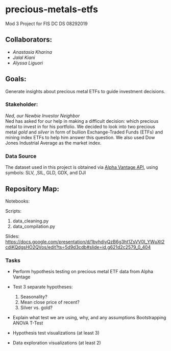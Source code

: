 # precious-metals-etfs
Mod 3 Project for FIS DC DS 08292019


## Collaborators:
- *Anastasia Kharina*
- *Jalal Kiani*
- *Alyssa Liguori*


## Goals:
Generate insights about precious metal ETFs to guide investment decisions.

### Stakeholder:
*Ned, our Newbie Investor Neighbor*  
Ned has asked for our help in making a difficult decision: which precious metal to invest in for his portfolio. We decided to look into two precious metal *gold* and *silver* in form of bullion Exchange-Traded Funds (ETFs) and mining index ETFs to help him answer this question.
We also used Dow Jones Industrial Average as the market index.  

### Data Source
The dataset used in this project is obtained via [Alpha Vantage API](https://www.alphavantage.co/documentation/), using symbols: SLV, ,SIL, GLD, GDX, and  DJI

## Repository Map:
Notebooks:

Scripts:
1. data_cleaning.py
2. data_compilation.py

Slides:
https://docs.google.com/presentation/d/1bvhdiyQzB6g3ht1ZsVV0I_YWuXt2cdiKQdgsHO2QVos/edit?ts=5d9d3cdb#slide=id.g621d2c2579_0_404

### Tasks
- Perform hypothesis testing on precious metal ETF data from Alpha Vantage
- Test 3 separate hypotheses:
  1) Seasonality?
  2) Mean close price of recent?
  3) Silver vs. gold?
 - Explain what test we are using, why, and any assumptions
    Bootstrapping
    ANOVA
    T-Test
    
 - Hypothesis test visualizations (at least 3)
 - Data exploration visualizations (at least 2)
